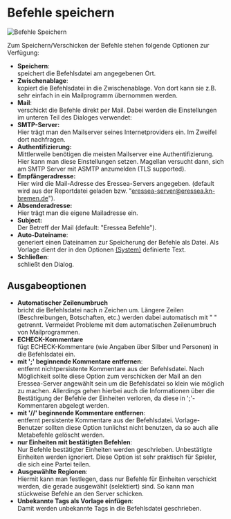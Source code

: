 # Befehle speichern

![Befehle Speichern](/images/help/magellan/menu_file_saveorders.gif)

Zum Speichern/Verschicken der Befehle stehen folgende Optionen zur Verfügung:

* **Speichern**:<br />speichert die Befehlsdatei am angegebenen Ort.
* **Zwischenablage**:<br />kopiert die Befehlsdatei in die Zwischenablage. Von dort kann sie z.B. sehr einfach in ein Mailprogramm übernommen werden.
* **Mail**:<br />verschickt die Befehle direkt per Mail. Dabei werden die Einstellungen im unteren Teil des Dialoges verwendet: 
 * **SMTP-Server:**<br />Hier trägt man den Mailserver seines Internetproviders ein. Im Zweifel dort nachfragen.
 * **Authentifizierung:**<br />Mittlerweile benötigen die meisten Mailserver eine Authentifizierung. Hier kann man diese Einstellungen setzen. Magellan versucht dann, sich am SMTP Server mit ASMTP anzumelden (TLS supported).
 * **Empfängeradresse:**<br />Hier wird die Mail-Adresse des Eressea-Servers angegeben. (default wird aus der Reportdatei geladen bzw. "eressea-server@eressea.kn-bremen.de").
 * **Absenderadresse:**<br />Hier trägt man die eigene Mailadresse ein.
 * **Subject:**<br />Der Betreff der Mail (default: "Eressea Befehle").
* **Auto-Dateiname**:<br />generiert einen Dateinamen zur Speicherung der Befehle als Datei. Als Vorlage dient der in den Optionen [(System)](../../extras/options_system/) definierte Text.
* **Schließen**:<br />schließt den Dialog.

 
## Ausgabeoptionen

* **Automatischer Zeilenumbruch**<br />
     bricht die Befehlsdatei nach <i>n</i> Zeichen um. Längere Zeilen
    (Beschreibungen, Botschaften, etc.) werden dabei automatisch mit " \"
    getrennt. Vermeidet Probleme mit dem automatischen Zeilenumbruch von
    Mailprogrammen.
* **ECHECK-Kommentare**<br />
     fügt ECHECK-Kommentare (wie Angaben über Silber und Personen) in die
    Befehlsdatei ein.
* **mit ';' beginnende Kommentare entfernen**:<br />
     entfernt nichtpersistente Kommentare aus der Befehlsdatei. Nach
    Möglichkeit sollte diese Option zum verschicken der Mail an den
    Eressea-Server angewählt sein um die Befehlsdatei so klein wie möglich
    zu machen. Allerdings gehen hierbei auch die Informationen über die
    Bestätigung der Befehle der Einheiten verloren, da diese in
    ';'-Kommentaren abgelegt werden.
* **mit '//' beginnende Kommentare entfernen**:<br />
     entfernt persistente Kommentare aus der Befehlsdatei. Vorlage-Benutzer
    sollten diese Option tunlichst nicht benutzen, da so auch alle
    Metabefehle gelöscht werden.
* **nur Einheiten mit bestätigten Befehlen**:<br />
     Nur Befehle bestätigter Einheiten werden geschrieben. Unbestätigte
    Einheiten werden ignoriert. Diese Option ist sehr praktisch für
    Spieler, die sich eine Partei teilen.
* **Ausgewählte Regionen**:<br />
     Hiermit kann man festlegen, dass nur Befehle für Einheiten verschickt
    werden, die gerade ausgewählt (selektiert) sind. So kann man stückweise
    Befehle an den Server schicken.
* **Unbekannte Tags als Vorlage einfügen**:<br />
     Damit werden unbekannte Tags in die Befehlsdatei geschrieben.
  </li>
</ul>